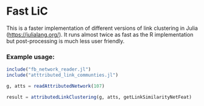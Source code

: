 # Fast LiC

This is a faster implementation of different versions of link clustering in Julia (https://julialang.org/).
It runs almost twice as fast as the R implementation but post-processing is much less user friendly.

### Example usage:

```Julia
include("fb_network_reader.jl")
include("atttributed_link_communties.jl")

g, atts = readAttributedNetwork(107)

result = attributedLinkClustering(g, atts, getLinkSimilarityNetFeat)
```
